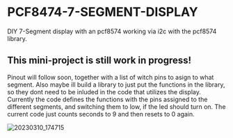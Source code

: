 # PCF8474-7-SEGMENT-DISPLAY

DIY 7-Segment display with an pcf8574 working via i2c with the pcf8574 library.

## This mini-project is still work in progress!
Pinout will follow soon, together with a list of witch pins to asign to what segment.
Also maybe ill build a library to just put the functions in the library, so they dont need to be inluded in the code that utilizes the display.
Currently the code defines the functions with the pins assigned to the different segments, and switching them to low, if the led should turn on.
The current code just counts seconds to 9 and then resets to 0 again.


![20230310_174715](https://user-images.githubusercontent.com/114338337/224480518-e5520e62-bd6b-456c-b602-249eb714b3e2.jpg)

